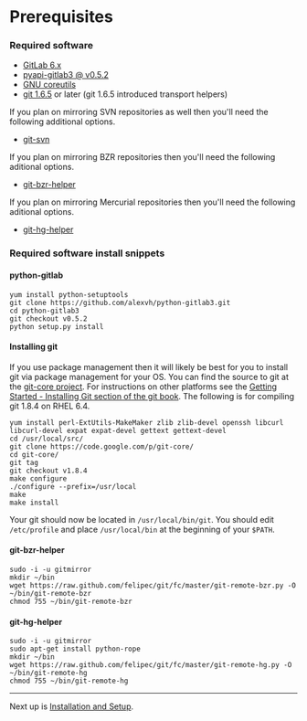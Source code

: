 # Prerequisites

### Required software

* [GitLab 6.x][1]
* [pyapi-gitlab3 @ v0.5.2][2]
* [GNU coreutils][3]
* [git 1.6.5][4] or later (git 1.6.5 introduced transport helpers)

If you plan on mirroring SVN repositories as well then you'll need the following additional options.

* [git-svn][7]

If you plan on mirroring BZR repositories then you'll need the following aditional options.

* [git-bzr-helper][8]

If you plan on mirroring Mercurial repositories then you'll need the following aditional options.

* [git-hg-helper][9]

### Required software install snippets

#### python-gitlab

    yum install python-setuptools
    git clone https://github.com/alexvh/python-gitlab3.git
    cd python-gitlab3
    git checkout v0.5.2
    python setup.py install


#### Installing git

If you use package management then it will likely be best for you to install git via package management for your OS.  You can find the source to git at the [git-core project][5].  For instructions on other platforms see the [Getting Started - Installing Git section of the git book][6].  The following is for compiling git 1.8.4 on RHEL 6.4.

    yum install perl-ExtUtils-MakeMaker zlib zlib-devel openssh libcurl libcurl-devel expat expat-devel gettext gettext-devel
    cd /usr/local/src/
    git clone https://code.google.com/p/git-core/
    cd git-core/
    git tag
    git checkout v1.8.4
    make configure
    ./configure --prefix=/usr/local
    make
    make install

Your git should now be located in `/usr/local/bin/git`.  You should edit `/etc/profile` and place `/usr/local/bin` at the beginning of your `$PATH`.

#### git-bzr-helper

    sudo -i -u gitmirror
    mkdir ~/bin
    wget https://raw.github.com/felipec/git/fc/master/git-remote-bzr.py -O ~/bin/git-remote-bzr
    chmod 755 ~/bin/git-remote-bzr

#### git-hg-helper

    sudo -i -u gitmirror
    sudo apt-get install python-rope
    mkdir ~/bin
    wget https://raw.github.com/felipec/git/fc/master/git-remote-hg.py -O ~/bin/git-remote-hg
    chmod 755 ~/bin/git-remote-hg

---
Next up is [Installation and Setup](installation.md).

[1]: https://github.com/gitlabhq/gitlabhq/tree/6-2-stable
[2]: https://github.com/alexvh/python-gitlab3
[3]: http://www.gnu.org/software/coreutils/
[4]: http://git-scm.com/
[5]: http://code.google.com/p/git-core/
[6]: http://git-scm.com/book/en/Getting-Started-Installing-Git
[7]: https://www.kernel.org/pub/software/scm/git/docs/git-svn.html
[8]: https://github.com/felipec/git/wiki/git-remote-bzr
[9]: https://github.com/felipec/git/wiki/git-remote-hg

